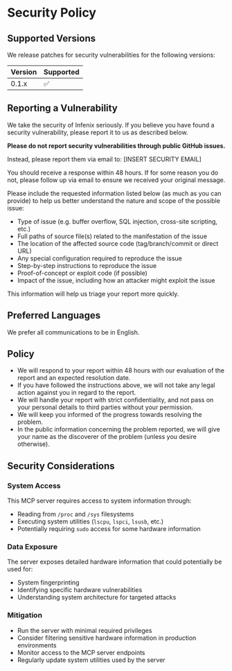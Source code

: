 # Security Policy

## Supported Versions

We release patches for security vulnerabilities for the following versions:

| Version | Supported          |
| ------- | ------------------ |
| 0.1.x   | :white_check_mark: |

## Reporting a Vulnerability

We take the security of Infenix seriously. If you believe you have found a security vulnerability, please report it to us as described below.

**Please do not report security vulnerabilities through public GitHub issues.**

Instead, please report them via email to: [INSERT SECURITY EMAIL]

You should receive a response within 48 hours. If for some reason you do not, please follow up via email to ensure we received your original message.

Please include the requested information listed below (as much as you can provide) to help us better understand the nature and scope of the possible issue:

- Type of issue (e.g. buffer overflow, SQL injection, cross-site scripting, etc.)
- Full paths of source file(s) related to the manifestation of the issue
- The location of the affected source code (tag/branch/commit or direct URL)
- Any special configuration required to reproduce the issue
- Step-by-step instructions to reproduce the issue
- Proof-of-concept or exploit code (if possible)
- Impact of the issue, including how an attacker might exploit the issue

This information will help us triage your report more quickly.

## Preferred Languages

We prefer all communications to be in English.

## Policy

- We will respond to your report within 48 hours with our evaluation of the report and an expected resolution date.
- If you have followed the instructions above, we will not take any legal action against you in regard to the report.
- We will handle your report with strict confidentiality, and not pass on your personal details to third parties without your permission.
- We will keep you informed of the progress towards resolving the problem.
- In the public information concerning the problem reported, we will give your name as the discoverer of the problem (unless you desire otherwise).

## Security Considerations

### System Access

This MCP server requires access to system information through:

- Reading from `/proc` and `/sys` filesystems
- Executing system utilities (`lscpu`, `lspci`, `lsusb`, etc.)
- Potentially requiring `sudo` access for some hardware information

### Data Exposure

The server exposes detailed hardware information that could potentially be used for:

- System fingerprinting
- Identifying specific hardware vulnerabilities
- Understanding system architecture for targeted attacks

### Mitigation

- Run the server with minimal required privileges
- Consider filtering sensitive hardware information in production environments
- Monitor access to the MCP server endpoints
- Regularly update system utilities used by the server
